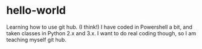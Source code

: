 # hello-world
Learning how to use git hub. (I think!)
I have coded in Powershell a bit, and taken classes in Python 2.x and 3.x. I want to do real coding though, so I am teaching myself git hub.
